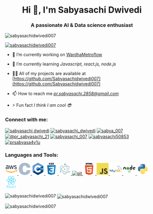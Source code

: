 <h1 align="center">Hi 👋, I'm Sabyasachi Dwivedi</h1>
<h3 align="center">A passionate AI & Data science enthusiast</h3>

<p align="left"> <img src="https://komarev.com/ghpvc/?username=sabyasachidwivedi007&label=Profile%20views&color=0e75b6&style=flat" alt="sabyasachidwivedi007" /> </p>

<p align="left"> <a href="https://github.com/ryo-ma/github-profile-trophy"><img src="https://github-profile-trophy.vercel.app/?username=sabyasachidwivedi007" alt="sabyasachidwivedi007" /></a> </p>

- 🔭 I’m currently working on [WardhaMetroflow](https://github.com/GSSoC-Flow/WardhaMetroFLow)

- 🌱 I’m currently learning *Javascript, react.js, node.js*

- 👨‍💻 All of my projects are available at [https://github.com/Sabyasachidwivedi007](https://github.com/Sabyasachidwivedi007)

- 📫 How to reach me *pr.sabyasachi.2858@gmail.com*

- ⚡ Fun fact *I think I am cool 😎*

<h3 align="left">Connect with me:</h3>
<p align="left">
<a href="https://linkedin.com/in/sabyasachi dwivedi" target="blank"><img align="center" src="https://raw.githubusercontent.com/rahuldkjain/github-profile-readme-generator/master/src/images/icons/Social/linked-in-alt.svg" alt="sabyasachi dwivedi" height="30" width="40" /></a>
<a href="https://instagram.com/sabyasachi_dwivedi" target="blank"><img align="center" src="https://raw.githubusercontent.com/rahuldkjain/github-profile-readme-generator/master/src/images/icons/Social/instagram.svg" alt="sabyasachi_dwivedi" height="30" width="40" /></a>
<a href="https://www.codechef.com/users/sabya_007" target="blank"><img align="center" src="https://cdn.jsdelivr.net/npm/simple-icons@3.1.0/icons/codechef.svg" alt="sabya_007" height="30" width="40" /></a>
<a href="https://www.hackerrank.com/@pr_sabyasachi_21" target="blank"><img align="center" src="https://raw.githubusercontent.com/rahuldkjain/github-profile-readme-generator/master/src/images/icons/Social/hackerrank.svg" alt="@pr_sabyasachi_21" height="30" width="40" /></a>
<a href="https://codeforces.com/profile/sabyasachi_007" target="blank"><img align="center" src="https://raw.githubusercontent.com/rahuldkjain/github-profile-readme-generator/master/src/images/icons/Social/codeforces.svg" alt="sabyasachi_007" height="30" width="40" /></a>
<a href="https://www.leetcode.com/sabyasachi50853" target="blank"><img align="center" src="https://raw.githubusercontent.com/rahuldkjain/github-profile-readme-generator/master/src/images/icons/Social/leet-code.svg" alt="sabyasachi50853" height="30" width="40" /></a>
<a href="https://auth.geeksforgeeks.org/user/prsabyasa4y1u" target="blank"><img align="center" src="https://raw.githubusercontent.com/rahuldkjain/github-profile-readme-generator/master/src/images/icons/Social/geeks-for-geeks.svg" alt="prsabyasa4y1u" height="30" width="40" /></a>
</p>

<h3 align="left">Languages and Tools:</h3>
<p align="left"> <a href="https://aws.amazon.com" target="_blank" rel="noreferrer"> <img src="https://raw.githubusercontent.com/devicons/devicon/master/icons/amazonwebservices/amazonwebservices-original-wordmark.svg" alt="aws" width="40" height="40"/> </a> <a href="https://www.cprogramming.com/" target="_blank" rel="noreferrer"> <img src="https://raw.githubusercontent.com/devicons/devicon/master/icons/c/c-original.svg" alt="c" width="40" height="40"/> </a> <a href="https://www.w3schools.com/cpp/" target="_blank" rel="noreferrer"> <img src="https://raw.githubusercontent.com/devicons/devicon/master/icons/cplusplus/cplusplus-original.svg" alt="cplusplus" width="40" height="40"/> </a> <a href="https://www.w3schools.com/css/" target="_blank" rel="noreferrer"> <img src="https://raw.githubusercontent.com/devicons/devicon/master/icons/css3/css3-original-wordmark.svg" alt="css3" width="40" height="40"/> </a> <a href="https://www.electronjs.org" target="_blank" rel="noreferrer"> <img src="https://raw.githubusercontent.com/devicons/devicon/master/icons/electron/electron-original.svg" alt="electron" width="40" height="40"/> </a> <a href="https://git-scm.com/" target="_blank" rel="noreferrer"> <img src="https://www.vectorlogo.zone/logos/git-scm/git-scm-icon.svg" alt="git" width="40" height="40"/> </a> <a href="https://www.w3.org/html/" target="_blank" rel="noreferrer"> <img src="https://raw.githubusercontent.com/devicons/devicon/master/icons/html5/html5-original-wordmark.svg" alt="html5" width="40" height="40"/> </a> <a href="https://developer.mozilla.org/en-US/docs/Web/JavaScript" target="_blank" rel="noreferrer"> <img src="https://raw.githubusercontent.com/devicons/devicon/master/icons/javascript/javascript-original.svg" alt="javascript" width="40" height="40"/> </a> <a href="https://www.mysql.com/" target="_blank" rel="noreferrer"> <img src="https://raw.githubusercontent.com/devicons/devicon/master/icons/mysql/mysql-original-wordmark.svg" alt="mysql" width="40" height="40"/> </a> <a href="https://nodejs.org" target="_blank" rel="noreferrer"> <img src="https://raw.githubusercontent.com/devicons/devicon/master/icons/nodejs/nodejs-original-wordmark.svg" alt="nodejs" width="40" height="40"/> </a> <a href="https://www.python.org" target="_blank" rel="noreferrer"> <img src="https://raw.githubusercontent.com/devicons/devicon/master/icons/python/python-original.svg" alt="python" width="40" height="40"/> </a> <a href="https://reactjs.org/" target="_blank" rel="noreferrer"> <img src="https://raw.githubusercontent.com/devicons/devicon/master/icons/react/react-original-wordmark.svg" alt="react" width="40" height="40"/> </a> </p>

<p><img align="left" src="https://github-readme-stats.vercel.app/api/top-langs?username=sabyasachidwivedi007&show_icons=true&locale=en&layout=compact" alt="sabyasachidwivedi007" /></p>

<p>&nbsp;<img align="center" src="https://github-readme-stats.vercel.app/api?username=sabyasachidwivedi007&show_icons=true&locale=en" alt="sabyasachidwivedi007" /></p>

<p><img align="center" src="https://github-readme-streak-stats.herokuapp.com/?user=sabyasachidwivedi007&" alt="sabyasachidwivedi007" /></p>
